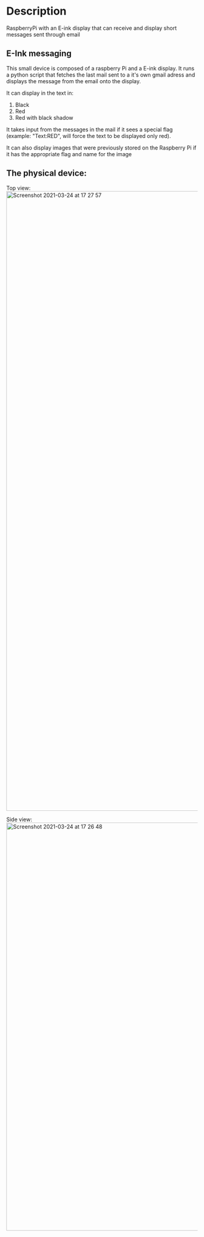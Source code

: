 # Description

RaspberryPi with an E-ink display that can receive and display short messages sent through email

## E-Ink messaging

This small device is composed of a raspberry Pi and a E-ink display. 
It runs a python script that fetches the last mail sent to a it's own gmail adress and displays the message from the email onto the display.

It can display in the text in:
1. Black
2. Red
3. Red with black shadow

It takes input from the messages in the mail if it sees a special flag (example: "Text:RED", will force the text to be displayed only red).

It can also display images that were previously stored on the Raspberry Pi if it has the appropriate flag and name for the image


## The physical device:

Top view:
<img width="1631" alt="Screenshot 2021-03-24 at 17 27 57" src="https://user-images.githubusercontent.com/72973649/112346481-4725b980-8cc6-11eb-904a-4370b6802776.png">

Side view:
<img width="1074" alt="Screenshot 2021-03-24 at 17 26 48" src="https://user-images.githubusercontent.com/72973649/112346302-1e9dbf80-8cc6-11eb-9799-ecad90f4b2f9.png">


